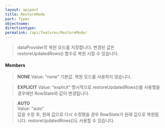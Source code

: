 ```yaml
---
layout: apipost
title: RestoreMode
part: Types
objectname: 
directiontype: 
permalink: /api/features/RestoreMode/
---
```



> dataProvider의 복원 모드를 지정합니다. 
> 변경된 값은 restoreUpdatedRows() 함수로 복원 시킬 수 있습니다.

#### Members

> **NONE** 
> Value: "none" 
> 기본값. 복원 모드를 사용하지 않습니다. 

> **EXPLICIT**
> Value: "explicit" 
> 명시적으로 restoreUpdatedRows()를 사용했을 경우에만 RowState와 값이 변경됩니다.                             

> **AUTO**  
> Value: "auto"  
> 값을 수정 후, 원래 값으로 다시 수정했을 경우 RowState가 원래 값으로 복원됩니다. restoreUpdatedRows()도 사용할 수 있습니다.
